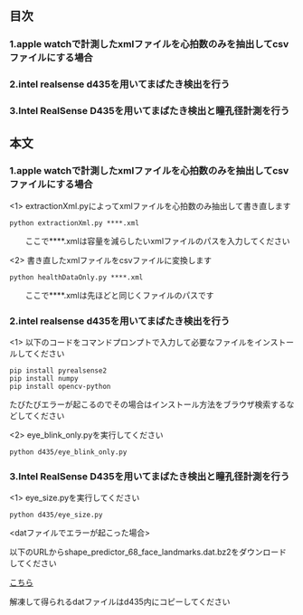 ## 目次
### 1.apple watchで計測したxmlファイルを心拍数のみを抽出してcsvファイルにする場合
### 2.intel realsense d435を用いてまばたき検出を行う
### 3.Intel RealSense D435を用いてまばたき検出と瞳孔径計測を行う

## 本文
### 1.apple watchで計測したxmlファイルを心拍数のみを抽出してcsvファイルにする場合

<1> extractionXml.pyによってxmlファイルを心拍数のみ抽出して書き直します

    python extractionXml.py ****.xml

　　ここで****.xmlは容量を減らしたいxmlファイルのパスを入力してください

<2> 書き直したxmlファイルをcsvファイルに変換します

    python healthDataOnly.py ****.xml

　　ここで****.xmlは先ほどと同じくファイルのパスです


### 2.intel realsense d435を用いてまばたき検出を行う

<1> 以下のコードをコマンドプロンプトで入力して必要なファイルをインストールしてください

    pip install pyrealsense2
    pip install numpy
    pip install opencv-python

たびたびエラーが起こるのでその場合はインストール方法をブラウザ検索するなどしてください

<2> eye_blink_only.pyを実行してください

    python d435/eye_blink_only.py

### 3.Intel RealSense D435を用いてまばたき検出と瞳孔径計測を行う

<1> eye_size.pyを実行してください

    python d435/eye_size.py

<datファイルでエラーが起こった場合>

以下のURLからshape_predictor_68_face_landmarks.dat.bz2をダウンロードしてください

[こちら](http://dlib.net/files/)

解凍して得られるdatファイルはd435内にコピーしてください